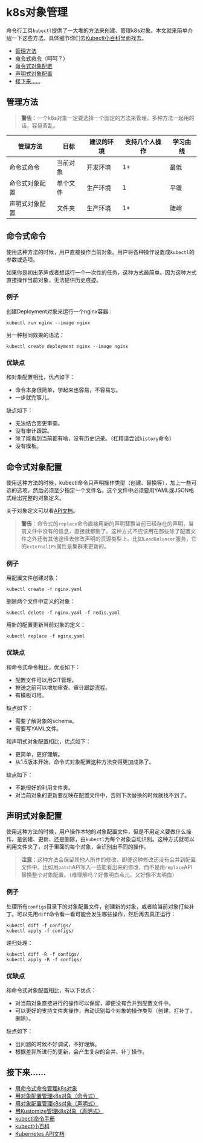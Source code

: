 # k8s对象管理
命令行工具`kubectl`提供了一大堆的方法来创建、管理k8s对象。本文就来简单介绍一下这些方法。具体细节你们去[Kubectl小百科]()里面找去。

- [管理方法](#管理方法)
- [命令式命令](#命令式命令)（呵呵？）
- [命令式对象配置](#命令式对象配置)
- [声明式对象配置](#声明式对象配置)
- [接下来……](#接下来)

## 管理方法

>**警告**：一个k8s对象一定要选择一个固定的方法来管理。多种方法一起用的话，容易紊乱。

管理方法|目标|建议的环境|支持几个人操作|学习曲线
-|-|-|-|-
命令式命令|当前对象|开发环境|1+|最低
命令式对象配置|单个文件|生产环境|1|平缓
声明式对象配置|文件夹|生产环境|1+|陡峭

## 命令式命令

使用这种方法的时候，用户直接操作当前对象。用户将各种操作设置成`kubectl`的参数或选项。

如果你是初出茅庐或者想运行一个一次性的任务，这种方式最简单。因为这种方式直接操作当前对象，无法提供历史痕迹。

### 例子

创建Deployment对象来运行一个nginx容器：

```text
kubectl run nginx --image nginx
```

另一种相同效果的语法：

```text
kubectl create deployment nginx --image nginx
```

### 优缺点

和对象配置相比，优点如下：

- 命令本身很简单，学起来也容易，不容易忘。
- 一步就完事儿。

缺点如下：

- 无法结合变更审查。
- 没有审计跟踪。
- 除了能看到当前都有啥，没有历史记录。（杠精请尝试`history`命令）
- 没有模板。

## 命令式对象配置

使用这种方法的时候，kubectl命令只声明操作类型（创建、替换等），加上一些可选的选项，然后必须至少指定一个文件名。这个文件中必须要用YAML或JSON格式给出完整的对象定义。

关于对象定义可以看[API文档]()。

>**警告**：命令式的`replace`命令直接用新的声明替换当前已经存在的声明，当前文件中没有的信息，直接就都删了。这种方式不应该用在那些除了配置文件之外还有其他途径去修改声明的资源类型上。比如`LoadBalancer`服务，它的`externalIPs`属性是集群来更新的。

### 例子

用配置文件创建对象：

```text
kubectl create -f nginx.yaml
```

删除两个文件中定义的对象：
```text
kubectl delete -f nginx.yaml -f redis.yaml
```

用新的配置更新当前对象的定义：
```text
kubectl replace -f nginx.yaml
```

### 优缺点

和命令式命令相比，优点如下：

- 配置文件可以用GIT管理。
- 推送之前可以增加审查、审计跟踪流程。
- 有模板可用。

缺点如下：

- 需要了解对象的schema。
- 需要写YAML文件。

和声明式对象配置相比，优点如下：

- 更简单，更好理解。
- 从1.5版本开始，命令式对象配置这种方法变得更加成熟了。

缺点如下：

- 不能很好的利用文件夹。
- 对当前对象的更新要反映在配置文件中，否则下次替换的时候就找不到了。

## 声明式对象配置

使用这种方法的时候，用户操作本地的对象配置文件，但是不用定义要做什么操作。是创建、更新、还是删除，由`kubectl`为每个对象自动识别。这种方式就可以利用文件夹了，对于里面的每个对象，会识别出不同的操作。

>**注意**：这种方法会保留其他人所作的修改，即便这种修改还没有合并到配置文件中。比如用`patch`API写入一些能看出来的修改，而不是用`replace`API替换整个对象配置。（难理解吗？好像明白点儿，又好像不太明白）

### 例子

处理所有`configs`目录下的对象配置文件，创建新的对象，或者给当前对象打些补丁。可以先用`diff`命令看一看可能会发生哪些操作，然后再去真正运行：

```text
kubectl diff -f configs/
kubectl apply -f configs/
```

递归处理：

```text
kubectl diff -R -f configs/
kubectl apply -R -f configs/
```

### 优缺点

和命令式对象配置相比，有以下优点：

- 对当前对象直接进行的操作可以保留，即便没有合并到配置文件中。
- 可以更好的支持文件夹操作，自动识别每个对象的操作类型（创建，打补丁，删除）。

缺点如下：

- 出问题的时候不好调试，不好理解。
- 根据差异所进行的更新，会产生复杂的合并、补丁操作。

## 接下来……

- [用命令式命令管理k8s对象]()
- [用对象配置管理k8s对象（命令式）]()
- [用对象配置管理k8s对象（声明式）]()
- [用Kustomize管理k8s对象（声明式）]()
- [kubectl命令手册]()
- [kubectl小百科]()
- [Kubernetes API文档]()